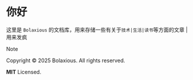 # 你好
这里是 `Bolaxious` 的文档库，用来存储一些有关于`技术|生活|读书`等方面的文章 | 用来发疯
> [!note]
> Copyright © 2025 Bolaxious. All rights reserved.
> 
> **MIT** Licensed.